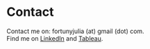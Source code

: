 <h1>Contact</h1>

Contact me on: fortunyjulia (at) gmail (dot) com. <br>
Find me on [LinkedIn](https://www.linkedin.com/in/juliafortuny) and [Tableau](https://public.tableau.com/app/profile/julia.fortuny#!/).  
